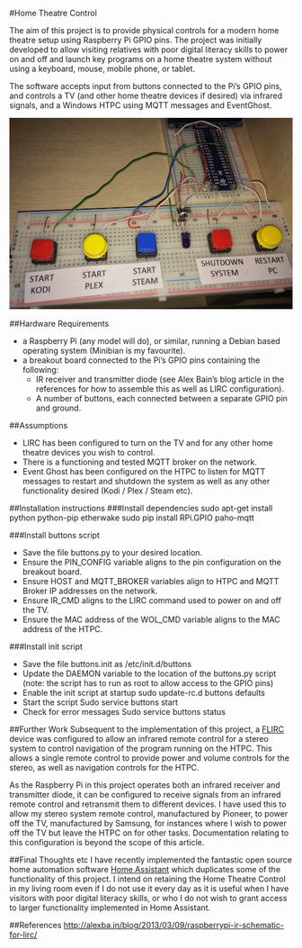 #Home Theatre Control

The aim of this project is to provide physical controls for a modern home theatre setup using Raspberry Pi GPIO pins. The project was initially developed to allow visiting relatives with poor digital literacy skills to power on and off and launch key programs on a home theatre system without using a keyboard, mouse, mobile phone, or tablet.

The software accepts input from buttons connected to the Pi’s GPIO pins, and controls a TV (and other home theatre devices if desired) via infrared signals, and a Windows HTPC using MQTT messages and EventGhost.

![Image of Project](https://github.com/htpc-helper/Home-Theatre-Control/blob/master/image.jpg)

##Hardware Requirements
- a Raspberry Pi (any model will do), or similar, running a Debian based operating system (Minibian is my favourite).
- a breakout board connected to the Pi’s GPIO pins containing the following:
    - IR receiver and transmitter diode (see Alex Bain’s blog article in the references for how to assemble this as well as LIRC configuration).
    - A number of buttons, each connected between a separate GPIO pin and ground.

##Assumptions
- LIRC has been configured to turn on the TV and for any other home theatre devices you wish to control.
- There is a functioning and tested MQTT broker on the network.
- Event Ghost has been configured on the HTPC to listen for MQTT messages to restart and shutdown the system as well as any other functionality desired (Kodi / Plex / Steam etc).

##Installation instructions
###Install dependencies
    sudo apt-get install python python-pip etherwake
    sudo pip install RPi.GPIO paho-mqtt

###Install buttons script
- Save the file buttons.py to your desired location.
- Ensure the PIN_CONFIG variable aligns to the pin configuration on the breakout board.
- Ensure HOST and MQTT_BROKER variables align to HTPC and MQTT Broker IP addresses on the network.
- Ensure IR_CMD aligns to the LIRC command used to power on and off the TV.
- Ensure the MAC address of the WOL_CMD variable aligns to the MAC address of the HTPC.

###Install init script
- Save the file buttons.init as /etc/init.d/buttons
- Update the DAEMON variable to the location of the buttons.py script (note: the script has to run as root to allow access to the GPIO pins)
- Enable the init script at startup
    sudo update-rc.d buttons defaults
- Start the script
    Sudo service buttons start
- Check for error messages
    Sudo service buttons status

##Further Work
Subsequent to the implementation of this project, a [FLIRC](flirc.tv) device was configured to allow an infrared remote control for a stereo system to control navigation of the program running on the HTPC. This allows a single remote control to provide power and volume controls for the stereo, as well as navigation controls for the HTPC.

As the Raspberry Pi in this project operates both an infrared receiver and transmitter diode, it can be configured to receive signals from an infrared remote control and retransmit them to different devices. I have used this to allow my stereo system remote control, manufactured by Pioneer, to power off the TV, manufactured by Samsung, for instances where I wish to power off the TV but leave the HTPC on for other tasks. Documentation relating to this configuration is beyond the scope of this article.

##Final Thoughts etc
I have recently implemented the fantastic open source home automation software [Home Assistant](https://home-assistant.io) which duplicates some of the functionality of this project. I intend on retaining the Home Theatre Control in my living room even if I do not use it every day as it is useful when I have visitors with poor digital literacy skills, or who I do not wish to grant access to larger functionality implemented in Home Assistant.

##References
http://alexba.in/blog/2013/03/09/raspberrypi-ir-schematic-for-lirc/

